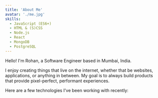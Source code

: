 ```yaml
---
title: 'About Me'
avatar: './me.jpg'
skills:
  - JavaScript (ES6+)
  - HTML & (S)CSS
  - Node.js
  - React
  - MongoDB
  - PostgreSQL
---
```


Hello! I'm Rohan, a Software Engineer based in Mumbai, India.

I enjoy creating things that live on the internet, whether that be websites, applications, or anything in between. My goal is to always build products that provide pixel-perfect, performant experiences.

Here are a few technologies I've been working with recently:

